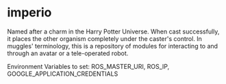 # imperio
Named after a charm in the Harry Potter Universe. When cast successfully, it places the other organism completely under the caster's control. In muggles' terminology, this is a repository of modules for interacting to and through an avatar or a tele-operated robot.

Environment Variables to set: 
ROS_MASTER_URI, ROS_IP, GOOGLE_APPLICATION_CREDENTIALS
